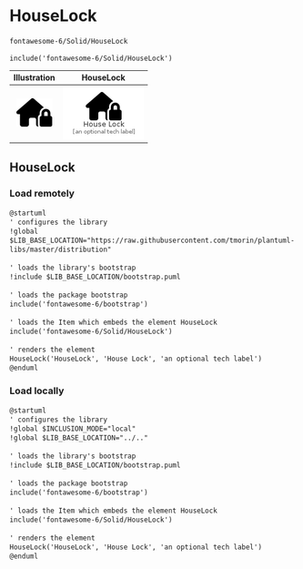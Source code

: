 # HouseLock


```text
fontawesome-6/Solid/HouseLock
```

```text
include('fontawesome-6/Solid/HouseLock')
```



| Illustration | HouseLock |
| :---: | :---: |
| ![illustration for Illustration](../../fontawesome-6/Solid/HouseLock.png) | ![illustration for HouseLock](../../fontawesome-6/Solid/HouseLock.Local.png) |




## HouseLock

### Load remotely
```plantuml
@startuml
' configures the library
!global $LIB_BASE_LOCATION="https://raw.githubusercontent.com/tmorin/plantuml-libs/master/distribution"

' loads the library's bootstrap
!include $LIB_BASE_LOCATION/bootstrap.puml

' loads the package bootstrap
include('fontawesome-6/bootstrap')

' loads the Item which embeds the element HouseLock
include('fontawesome-6/Solid/HouseLock')

' renders the element
HouseLock('HouseLock', 'House Lock', 'an optional tech label')
@enduml
```

### Load locally
```plantuml
@startuml
' configures the library
!global $INCLUSION_MODE="local"
!global $LIB_BASE_LOCATION="../.."

' loads the library's bootstrap
!include $LIB_BASE_LOCATION/bootstrap.puml

' loads the package bootstrap
include('fontawesome-6/bootstrap')

' loads the Item which embeds the element HouseLock
include('fontawesome-6/Solid/HouseLock')

' renders the element
HouseLock('HouseLock', 'House Lock', 'an optional tech label')
@enduml
```

